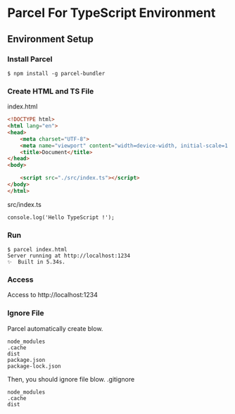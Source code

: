 # Parcel For TypeScript Environment
## Environment Setup

### Install Parcel
```
$ npm install -g parcel-bundler
```

### Create HTML and TS File
index.html
```html
<!DOCTYPE html>
<html lang="en">
<head>
    <meta charset="UTF-8">
    <meta name="viewport" content="width=device-width, initial-scale=1.0">
    <title>Document</title>
</head>
<body>

    <script src="./src/index.ts"></script>
</body>
</html>
```

src/index.ts
```
console.log('Hello TypeScript !');
```

### Run
```
$ parcel index.html
Server running at http://localhost:1234
✨  Built in 5.34s.
```

### Access
Access to http://localhost:1234

### Ignore File
Parcel automatically create blow.
```
node_modules
.cache
dist
package.json
package-lock.json
```

Then, you should ignore file blow.
.gitignore
```
node_modules
.cache
dist
```
